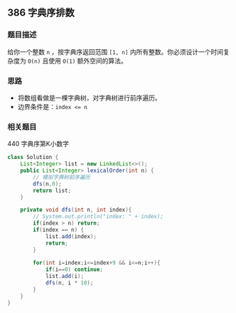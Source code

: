 ## 386 字典序排数

### 题目描述

给你一个整数 `n` ，按字典序返回范围 `[1, n]` 内所有整数。你必须设计一个时间复杂度为 `O(n)` 且使用 `O(1)` 额外空间的算法。

### 思路

- 将数组看做是一棵字典树，对字典树进行前序遍历。
- 边界条件是：``index <= n``

### 相关题目

440 字典序第K小数字

```java
class Solution {
    List<Integer> list = new LinkedList<>();
    public List<Integer> lexicalOrder(int n) {
        // 模拟字典树前序遍历
        dfs(n,0);
        return list;
    }

    private void dfs(int n, int index){
        // System.out.println("index: " + index);
        if(index > n) return;
        if(index == n) {
            list.add(index);
            return;
        }
        
        for(int i=index;i<=index+9 && i<=n;i++){
            if(i==0) continue;
            list.add(i);
            dfs(n, i * 10);
        }
    }
}
```
